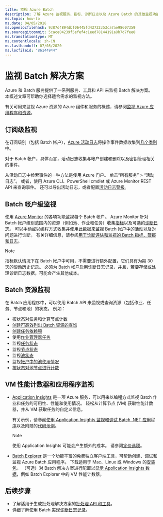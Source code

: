 ```yaml
---
title: 监视 Azure Batch
description: 了解 Azure 监视服务、指标、诊断日志以及 Azure Batch 的其他监视功能。
ms.topic: how-to
ms.date: 04/05/2018
ms.openlocfilehash: 9387d4894dbf06445fd43722353ca7ae98607359
ms.sourcegitcommit: 5cace04239f5efef4c1eed78144191a8b7d7fee8
ms.translationtype: MT
ms.contentlocale: zh-CN
ms.lasthandoff: 07/08/2020
ms.locfileid: "86144944"
---
```

# <a name="monitor-batch-solutions"></a>监视 Batch 解决方案

Azure 和 Batch 服务提供了一系列服务、工具和 API 来监视 Batch 解决方案。 本概述文章可帮助你选择适合需求的监视方法。

有关可用来监视 Azure 资源的 Azure 组件和服务的概述，请参阅[监视 Azure 应用程序和资源](../azure-monitor/overview.md)。

## <a name="subscription-level-monitoring"></a>订阅级监视

在订阅级别（包括 Batch 帐户），[Azure 活动日志](../azure-monitor/platform/platform-logs-overview.md)将操作事件数据收集到[几个类别](../azure-monitor/platform/activity-log.md#view-the-activity-log)中。

对于 Batch 帐户，具体而言，活动日志收集与帐户创建和删除以及密钥管理相关的事件。

从活动日志中检索事件的一种方法是使用 Azure 门户。 单击“所有服务” > “活动日志”。  或者，使用 Azure CLI、PowerShell cmdlet 或 Azure Monitor REST API 来查询事件。 还可以导出活动日志，或者配置[活动日志警报](../azure-monitor/platform/alerts-activity-log.md)。

## <a name="batch-account-level-monitoring"></a>Batch 帐户级监视

使用 [Azure Monitor](../azure-monitor/overview.md) 的各项功能监视每个 Batch 帐户。 Azure Monitor 针对 Batch 帐户级别范围内的资源（例如池、作业和任务）收集[指标](../azure-monitor/platform/data-platform-metrics.md)以及可选的[诊断日志](../azure-monitor/platform/platform-logs-overview.md)。 可以手动或以编程方式收集并使用此数据来监视 Batch 帐户中的活动以及对问题进行诊断。 有关详细信息，请参阅[用于诊断评估和监视的 Batch 指标、警报和日志](batch-diagnostics.md)。
 
> [!NOTE]
> 指标默认情况下在 Batch 帐户中可用，不需要进行额外配置，它们具有为期 30 天的滚动历史记录。 必须为 Batch 帐户启用诊断日志记录，并且，若要存储或处理诊断日志数据，可能会产生其他成本。 

## <a name="batch-resource-monitoring"></a>Batch 资源监视

在 Batch 应用程序中，可以使用 Batch API 来监视或查询资源（包括作业、任务、节点和池）的状态。 例如：

* [按状态对任务和计算节点计数](batch-get-resource-counts.md)
* [创建可高效列出 Batch 资源的查询](batch-efficient-list-queries.md)
* [创建任务依赖项](batch-task-dependencies.md)
* 使用[作业管理器任务](/rest/api/batchservice/job/add#jobmanagertask)
* 监视[任务状态](/rest/api/batchservice/task/list#taskstate)
* 监视[节点状态](/rest/api/batchservice/computenode/list#computenodestate)
* 监视[池状态](/rest/api/batchservice/pool/get#poolstate)
* 监视[帐户中的池使用情况](/rest/api/batchservice/pool/listusagemetrics)
* [按状态对池节点进行计数](/rest/api/batchservice/account/listpoolnodecounts)

## <a name="vm-performance-counters-and-application-monitoring"></a>VM 性能计数器和应用程序监视

* [Application Insights](../azure-monitor/app/app-insights-overview.md) 是一项 Azure 服务，可以用来以编程方式监视 Batch 作业和任务的可用性、性能和使用情况。 轻松从计算节点 (VM) 获取性能计数器，并从 VM 获取任务的自定义信息。 

  有关示例，请参阅[使用 Application Insights 监视和调试 Batch .NET 应用程序](monitor-application-insights.md)以及附随的[代码示例](https://github.com/Azure/azure-batch-samples/tree/master/CSharp/ArticleProjects/ApplicationInsights)。

  > [!NOTE]
  > 使用 Application Insights 可能会产生额外的成本。 请参阅[定价选项](https://azure.microsoft.com/pricing/details/application-insights/)。 
  >

* [Batch Explorer](https://github.com/Azure/BatchExplorer) 是一个功能丰富的免费独立客户端工具，可帮助创建、调试和监视 Azure Batch 应用程序。 下载适用于 Mac、Linux 或 Windows 的[安装包](https://azure.github.io/BatchExplorer/)。 （可选）对 Batch 解决方案进行配置以[显示 Application Insights 数据](https://github.com/Azure/batch-insights)，例如 Batch Explorer 中的 VM 性能计数器。


## <a name="next-steps"></a>后续步骤

* 了解适用于生成批处理解决方案的[批处理 API 和工具](batch-apis-tools.md)。
* 详细了解使用 Batch [实现诊断日志记录](batch-diagnostics.md)。

